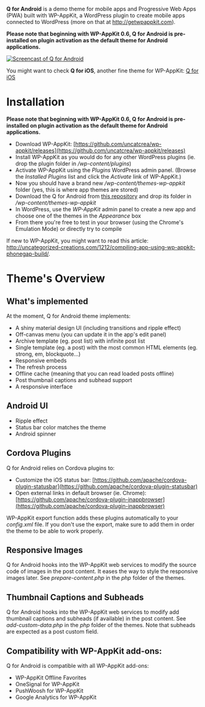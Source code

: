 <!--
Theme Name: Q for Android
Description:  A clean and simple Android app news theme featuring: back button, comments, content refresh, custom post types, embeds, infinite list, latest posts, native sharing, network detection, off-canvas menu, offline content, pages, posts, pull to refresh, responsive, status bar, touch, transitions
Version: 1.3.0
Theme URI: https://github.com/uncatcrea/q-android
Author: Uncategorized Creations
Author URI: http://uncategorized-creations.com
WP-AppKit Version Required: >= 0.6
License: GPL-2.0+
License URI: http://www.gnu.org/licenses/gpl-2.0.txt
Copyright: 2016 Uncategorized Creations
-->

**Q for Android** is a demo theme for mobile apps and Progressive Web Apps (PWA) built with WP-AppKit, a WordPress plugin to create mobile apps connected to WordPress (more on that at http://getwpappkit.com).

**Please note that beginning with WP-AppKit 0.6, Q for Android is pre-installed on plugin activation as the default theme for Android applications.**

[![Screencast of Q for Android](https://cloud.githubusercontent.com/assets/7415862/16109551/c05a183a-33a9-11e6-868f-bcc1c23df5da.png)](https://www.youtube.com/watch?v=fSQVx8-rqCY)

You might want to check **Q for iOS**, another fine theme for WP-AppKit: [Q for iOS](https://github.com/uncatcrea/q-ios)

# Installation

**Please note that beginning with WP-AppKit 0.6, Q for Android is pre-installed on plugin activation as the default theme for Android applications.**

* Download WP-AppKit: [https://github.com/uncatcrea/wp-appkit/releases](https://github.com/uncatcrea/wp-appkit/releases)
* Install WP-AppKit as you would do for any other WordPress plugins (ie. drop the plugin folder in */wp-content/plugins*)
* Activate WP-AppKit using the _Plugins_ WordPress admin panel. (Browse the *Installed Plugins* list and click the *Activate* link of WP-AppKit.)
* Now you should have a brand new */wp-content/themes-wp-appkit* folder (yes, this is where app themes are stored)
* Download the Q for Android from [this repository](https://github.com/uncatcrea/q-android/releases) and drop its folder in */wp-content/themes-wp-appkit*
* In WordPress, use the *WP-AppKit* admin panel to create a new app and choose one of the themes in the *Appearance* box
* From there you're free to test in your browser (using the Chrome's Emulation Mode) or directly try to compile

If new to WP-AppKit, you might want to read this article: http://uncategorized-creations.com/1212/compiling-app-using-wp-appkit-phonegap-build/.

# Theme's Overview

## What's implemented
At the moment, Q for Android theme implements:
* A shiny material design UI (including transitions and ripple effect)
* Off-canvas menu (you can update it in the app's edit panel)
* Archive template (eg. post list) with infinite post list
* Single template (eg. a post) with the most common HTML elements (eg. strong, em, blockquote...)
* Responsive embeds
* The refresh process
* Offline cache (meaning that you can read loaded posts offline)
* Post thumbnail captions and subhead support
* A responsive interface

## Android UI
* Ripple effect
* Status bar color matches the theme
* Android spinner

## Cordova Plugins
Q for Android relies on Cordova plugins to:
* Customize the iOS status bar: [https://github.com/apache/cordova-plugin-statusbar](https://github.com/apache/cordova-plugin-statusbar)
* Open external links in default browser (ie. Chrome): [https://github.com/apache/cordova-plugin-inappbrowser](https://github.com/apache/cordova-plugin-inappbrowser)

WP-AppKit export function adds these plugins automatically to your *config.xml* file. If you don't use the export, make sure to add them in order the theme to be able to work properly.

## Responsive Images
Q for Android hooks into the WP-AppKit web services to modify the source code of images in the post content. It eases the way to style the responsive images later. See *prepare-content.php* in the *php* folder of the themes.

## Thumbnail Captions and Subheads
Q for Android hooks into the WP-AppKit web services to modify add thumbnail captions and subheads (if available) in the post content. See *add-custom-data.php* in the *php* folder of the themes. Note that subheads are expected as a post custom field.

## Compatibility with WP-AppKit add-ons:
Q for Android is compatible with all WP-AppKit add-ons:
* WP-AppKit Offline Favorites
* OneSignal for WP-AppKit
* PushWoosh for WP-AppKit
* Google Analytics for WP-AppKit

